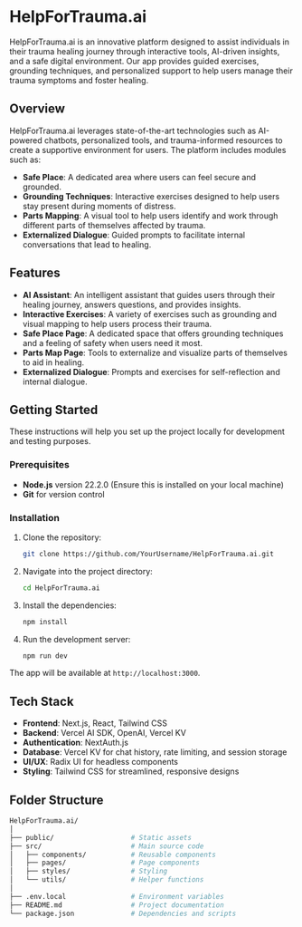 # HelpForTrauma.ai

HelpForTrauma.ai is an innovative platform designed to assist individuals in their trauma healing journey through interactive tools, AI-driven insights, and a safe digital environment. Our app provides guided exercises, grounding techniques, and personalized support to help users manage their trauma symptoms and foster healing.

## Overview

HelpForTrauma.ai leverages state-of-the-art technologies such as AI-powered chatbots, personalized tools, and trauma-informed resources to create a supportive environment for users. The platform includes modules such as:

- **Safe Place**: A dedicated area where users can feel secure and grounded.
- **Grounding Techniques**: Interactive exercises designed to help users stay present during moments of distress.
- **Parts Mapping**: A visual tool to help users identify and work through different parts of themselves affected by trauma.
- **Externalized Dialogue**: Guided prompts to facilitate internal conversations that lead to healing.

## Features

- **AI Assistant**: An intelligent assistant that guides users through their healing journey, answers questions, and provides insights.
- **Interactive Exercises**: A variety of exercises such as grounding and visual mapping to help users process their trauma.
- **Safe Place Page**: A dedicated space that offers grounding techniques and a feeling of safety when users need it most.
- **Parts Map Page**: Tools to externalize and visualize parts of themselves to aid in healing.
- **Externalized Dialogue**: Prompts and exercises for self-reflection and internal dialogue.
  
## Getting Started

These instructions will help you set up the project locally for development and testing purposes.

### Prerequisites

- **Node.js** version 22.2.0 (Ensure this is installed on your local machine)
- **Git** for version control

### Installation

1. Clone the repository:

    ```bash
    git clone https://github.com/YourUsername/HelpForTrauma.ai.git
    ```

2. Navigate into the project directory:

    ```bash
    cd HelpForTrauma.ai
    ```

3. Install the dependencies:

    ```bash
    npm install
    ```

4. Run the development server:

    ```bash
    npm run dev
    ```

The app will be available at `http://localhost:3000`.

## Tech Stack

- **Frontend**: Next.js, React, Tailwind CSS
- **Backend**: Vercel AI SDK, OpenAI, Vercel KV
- **Authentication**: NextAuth.js
- **Database**: Vercel KV for chat history, rate limiting, and session storage
- **UI/UX**: Radix UI for headless components
- **Styling**: Tailwind CSS for streamlined, responsive designs

## Folder Structure

```bash
HelpForTrauma.ai/
│
├── public/                   # Static assets
├── src/                      # Main source code
│   ├── components/           # Reusable components
│   ├── pages/                # Page components
│   ├── styles/               # Styling
│   └── utils/                # Helper functions
│
├── .env.local                # Environment variables
├── README.md                 # Project documentation
└── package.json              # Dependencies and scripts
